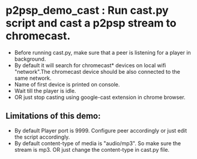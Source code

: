# p2psp_demo_cast : Run cast.py script and cast a p2psp stream to chromecast.
* Before running cast.py, make sure that a peer is listening for a player in background.
* By default it will search for chromecast* devices on local wifi "network".The chromecast device should be also connected to the same network.
* Name of first device is printed on console.
* Wait till the player is idle.
* OR just stop casting using google-cast extension in chrome browser.

## Limitations of this demo:
* By default Player port is 9999. Configure peer accordingly or just edit the script accordingly.
* By default content-type of media is "audio/mp3". So make sure the stream is mp3. OR just change the content-type in cast.py file.

